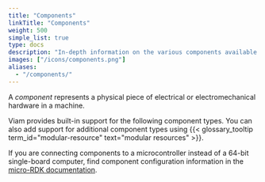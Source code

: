 ```yaml
---
title: "Components"
linkTitle: "Components"
weight: 500
simple_list: true
type: docs
description: "In-depth information on the various components available within the Viam system."
images: ["/icons/components.png"]
aliases:
  - "/components/"
---
```


A _component_ represents a physical piece of electrical or electromechanical hardware in a machine.

Viam provides built-in support for the following component types.
You can also add support for additional component types using {{< glossary_tooltip term_id="modular-resource" text="modular resources" >}}.

If you are connecting components to a microcontroller instead of a 64-bit single-board computer, find component configuration information in the [micro-RDK documentation](/build/micro-rdk/).
